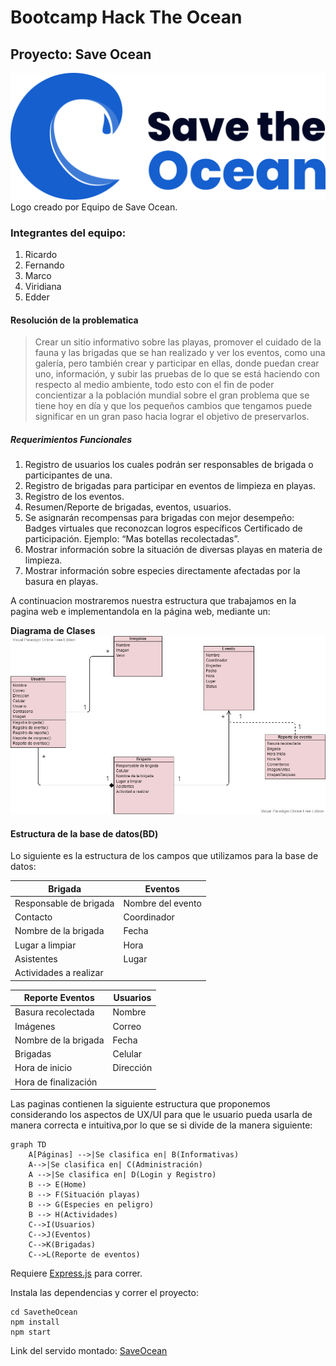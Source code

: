 # Bootcamp Hack The Ocean
## Proyecto: **Save Ocean**

![Logo](./public/images/SaveOcean.png)
Logo creado por Equipo de Save Ocean.

### Integrantes del equipo:
1. Ricardo 
2. Fernando
3. Marco
4. Viridiana
5. Edder

#### Resolución de la problematica
> Crear un sitio informativo sobre las playas, promover el cuidado de la fauna y las brigadas que se han realizado y ver los eventos, como una galería, pero también crear y participar en ellas, donde puedan crear uno, información, y subir las pruebas de lo que se está haciendo con respecto al medio ambiente, todo esto con el fin de poder concientizar  a la población mundial sobre el gran problema que se tiene hoy en día y que los pequeños cambios que tengamos puede significar en un gran paso hacia lograr el objetivo de preservarlos. 

##### Requerimientos Funcionales
1. Registro de usuarios los cuales podrán ser responsables de brigada o participantes de una. 
2. Registro de brigadas para participar en eventos de limpieza en playas. 
3. Registro de los eventos.  
4. Resumen/Reporte de brigadas, eventos, usuarios.  
5. Se asignarán recompensas para brigadas con mejor desempeño: Badges virtuales que reconozcan logros específicos Certificado de participación. Ejemplo: “Mas botellas recolectadas”.  
6. Mostrar información sobre la situación de diversas playas en materia de limpieza. 
7. Mostrar información sobre especies directamente afectadas por la basura en playas.

A continuacion mostraremos nuestra estructura que trabajamos en la pagina web e implementandola en la página web, mediante un:

**Diagrama de Clases**
![diagramaClase](./public/images/diagramaDeClase.jpg)

#### Estructura de la base de datos(BD)
Lo siguiente es la estructura de los campos que utilizamos para la base de datos:

| Brigada      | Eventos |
| ----------- | ----------- |
| Responsable de brigada       | Nombre del evento |
| Contacto   | Coordinador  |
|Nombre de la brigada |Fecha  |
|Lugar a limpiar |Hora |
|Asistentes |Lugar |
|Actividades a realizar ||

| Reporte Eventos      | Usuarios |
| ----------- | ----------- |
| Basura recolectada      | Nombre |
| Imágenes    | Correo   |
|Nombre de la brigada |Fecha  |
|Brigadas  |Celular  |
|Hora de inicio  |Dirección  |
|Hora de finalización  ||


Las paginas contienen la siguiente estructura que proponemos considerando los aspectos de UX/UI para que le usuario pueda usarla de manera correcta e intuitiva,por lo que se si divide de la manera siguiente:


```mermaid
graph TD
    A[Páginas] -->|Se clasifica en| B(Informativas)
    A-->|Se clasifica en| C(Administración)
    A -->|Se clasifica en| D(Login y Registro)
    B --> E(Home)
    B --> F(Situación playas)
    B --> G(Especies en peligro)
    B --> H(Actividades)
    C-->I(Usuarios)
    C-->J(Eventos)
    C-->K(Brigadas)
    C-->L(Reporte de eventos)
```

Requiere [Express.js](https://expressjs.com) para correr.

Instala las dependencias y correr el proyecto: 
```
cd SavetheOcean
npm install
npm start
```

Link del servido montado: [SaveOcean](https://savetheocean.azurewebsites.net)

